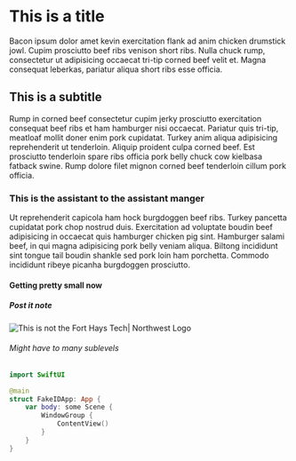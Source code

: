 # This is a title 
Bacon ipsum dolor amet kevin exercitation flank ad anim chicken drumstick jowl. Cupim prosciutto beef ribs venison short ribs. Nulla chuck rump, consectetur ut adipisicing occaecat tri-tip corned beef velit et. Magna consequat leberkas, pariatur aliqua short ribs esse officia.
## This is a subtitle
Rump in corned beef consectetur cupim jerky prosciutto exercitation consequat beef ribs et ham hamburger nisi occaecat. Pariatur quis tri-tip, meatloaf mollit doner enim pork cupidatat. Turkey anim aliqua adipisicing reprehenderit ut tenderloin. Aliquip proident culpa corned beef. Est prosciutto tenderloin spare ribs officia pork belly chuck cow kielbasa fatback swine. Rump dolore filet mignon corned beef tenderloin cillum pork officia.
### This is the assistant to the assistant manger
Ut reprehenderit capicola ham hock burgdoggen beef ribs. Turkey pancetta cupidatat pork chop nostrud duis. Exercitation ad voluptate boudin beef adipisicing in occaecat quis hamburger chicken pig sint. Hamburger salami beef, in qui magna adipisicing pork belly veniam aliqua. Biltong incididunt sint tongue tail boudin shankle sed pork loin ham porchetta. Commodo incididunt ribeye picanha burgdoggen prosciutto.
#### Getting pretty small now 
##### Post it note 
![This is not the Fort Hays Tech| Northwest Logo](https://images.ctfassets.net/nvz650yohim6/2RWM8m78orJxIEPiDjeiRm/d9df0343aa1e61fddab723bc0273ff22/logo-guidelines-fy21-GTlogo-colour.jpeg)
###### Might have to many sublevels

```swift
import SwiftUI

@main
struct FakeIDApp: App {
    var body: some Scene {
        WindowGroup {
            ContentView()
        }
    }
}
```
